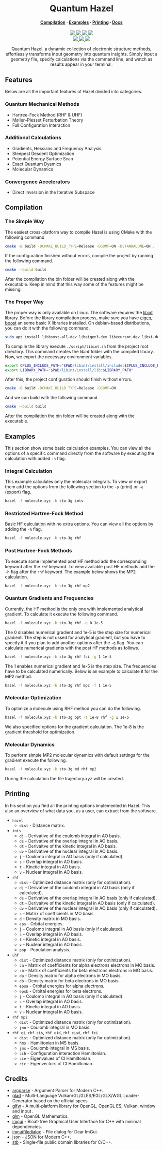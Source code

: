 <h1 align="center">Quantum Hazel</h1>

<h4 align="center">
  <a href="https://github.com/tjira/hazel#compilation">Compilation</a>
  ·
  <a href="https://github.com/tjira/hazel#examples">Examples</a>
  ·
  <a href="https://github.com/tjira/hazel#printing">Printing</a>
  ·
  <a href="https://tjira.github.io/hazel/">Docs</a>
</h4>

<p align="center">
    <a href="https://github.com/tjira/hazel/pulse">
        <img src="https://img.shields.io/github/last-commit/tjira/hazel?style=for-the-badge"/>
    </a>
    <a href="https://github.com/tjira/hazel/blob/master/LICENSE.md">
        <img src="https://img.shields.io/github/license/tjira/hazel?style=for-the-badge"/>
    </a>
    <a href="https://github.com/tjira/hazel/stargazers">
        <img src="https://img.shields.io/github/stars/tjira/hazel?style=for-the-badge"/>
    </a>
    <a href="https://github.com/tjira/hazel/releases/latest">
        <img src="https://img.shields.io/github/v/release/tjira/hazel?display_name=tag&style=for-the-badge"/>
    </a>
    <br>
    <a href="https://github.com/tjira/hazel">
        <img src="https://tokei.rs/b1/github/tjira/hazel?category=code&style=for-the-badge"/>
    </a>
    <a href="https://github.com/tjira/hazel">
        <img src="https://img.shields.io/github/languages/code-size/tjira/hazel?style=for-the-badge"/>
    </a>
    <a href="https://github.com/tjira/hazel/releases/latest">
        <img src="https://img.shields.io/github/downloads/tjira/hazel/total?style=for-the-badge"/>
    </a>
</p>

<p align="center">
Quantum Hazel, a dynamic collection of electronic structure methods, effortlessly transforms input geometry into quantum insights. Simply input a geometry file, specify calculations via the command line, and watch as results appear in your terminal.
</p>

## Features

Below are all the important features of Hazel divided into categories.

### Quantum Mechanical Methods

* Hartree-Fock Method (RHF & UHF)
* Møller–Plesset Perturbation Theory
* Full Configuration Interaction

### Additional Calculations

* Gradients, Hessians and Frequency Analysis
* Steepest Descent Optimization
* Potential Energy Surface Scan
* Exact Quantum Dyamics
* Molecular Dynamics

### Convergence Accelerators

* Direct Inversion in the Iterative Subspace

## Compilation

### The Simple Way

The easiest cross-platform way to compile Hazel is using CMake with the following command.

```bash
cmake -B build -DCMAKE_BUILD_TYPE=Release -DGOMP=ON -DSTANDALONE=ON .
```

If the configuration finished without errors, compile the project by running the following command.

```bash
cmake --build build
```

After the compilation the bin folder will be created along with the executable. Keep in mind that this way some of the features might be missing.

### The Proper Way

The proper way is only available on Linux. The software requires the [libint](https://github.com/evaleev/libint) library. Before the library compilation process, make sure you have [eigen](https://gitlab.com/libeigen/eigen), [boost](https://github.com/boostorg/boost) an some basic X libraries installed. On debian-based distributions, you can do it with the following command.

```bash
sudo apt install libboost-all-dev libeigen3-dev libxcursor-dev libxi-dev libxinerama-dev libxrandr-dev
```

To compile the library execute `./script/libint.sh` from the project root directory. This command creates the *libint* folder with the compiled library. Now, we export the necessary environment variables.

```bash
export CPLUS_INCLUDE_PATH="$PWD/libint/install/include:$CPLUS_INCLUDE_PATH"
export LIBRARY_PATH="$PWD/libint/install/lib:$LIBRARY_PATH"
```

After this, the project configuration should finish without errors.

```bash
cmake -B build -DCMAKE_BUILD_TYPE=Release -DGOMP=ON .
```

And we can build with the following command.

```bash
cmake --build build
```

After the compilation the bin folder will be created along with the executable.

## Examples

This section show some basic calculation examples. You can view all the options of a specific command directly from the software by executing the calculation with added `-h` flag.

### Integral Calculation

This example calculates only the molecular integrals. To view or export them add the options from the following section to the `-p` (print) or `-e` (export) flag.

```bash
hazel -f molecule.xyz -b sto-3g ints
```

### Restricted Hartree-Fock Method

Basic HF calculation with no extra options. You can view all the options by adding the `-h` flag.

```bash
hazel -f molecule.xyz -b sto-3g rhf
```

### Post Hartree-Fock Methods

To execute some implemented post HF method add the corresponding keyword after the `rhf` keyword. To view available post HF methods add the `-h` flag after the `rhf` keyword. The example below shows the MP2 calculation.

```bash
hazel -f molecule.xyz -b sto-3g rhf mp2
```

### Quantum Gradients and Frequencies

Currently, the HF method is the only one with implemented analytical gradient. To calculate it execute the following command.

```bash
hazel -f molecule.xyz -b sto-3g rhf -g 0 1e-5
```

The 0 disables numerical gradient and 1e-5 is the step size for numerical gradient. The step is not ussed for analytical gradient, but you have to specify it if you plan to add another options after the `-g` flag. You can calculate numerical gradients with the post HF methods as follows.

```bash
hazel -f molecule.xyz -b sto-3g rhf fci -g 1 1e-5
```

The 1 enables numerical gradient and 1e-5 is the step size. The frequencies have to be calculated numerically. Below is an example to calculate it for the MP2 method.

```bash
hazel -f molecule.xyz -b sto-3g rhf mp2 -f 1 1e-5
```

### Molecular Optimization

To optimize a molecule using RHF method you can do the following. 

```bash
hazel -f molecule.xyz -b sto-3g opt -t 1e-8 rhf -g 1 1e-5
```

We also specified options for the gradient calculation. The 1e-8 is the gradient threshold for optimization.

### Molecular Dynamics

To perform simple MP2 molecular dynamics with default settings for the gradient execute the following.

```bash
hazel -f molecule.xyz -b sto-3g md rhf mp2
```

During the calculation the file trajectory.xyz will be created.

## Printing

In his section you find all the printing options implemented in Hazel. This also an overview of what data you, as a user, can extract from the software.

* `hazel`
    * `dist` - Distance matrix.
* `ints`
    * `dj` - Derivative of the coulomb integral in AO basis.
    * `ds` - Derivative of the overlap integral in AO basis.
    * `dt` - Derivaitve of the kinetic integral in AO basis.
    * `dv` - Derivative of the nuclear integral in AO basis.
    * `j` - Coulomb integral in AO basis (only if calculated).
    * `s` - Overlap integral in AO basis.
    * `t` - Kinetic integral in AO basis.
    * `v` - Nuclear integral in AO basis.
* `rhf`
    * `dist` - Optimized distance matrix (only for optimization).
    * `dj` - Derivative of the coulomb integral in AO basis (only if calculated).
    * `ds` - Derivative of the overlap integral in AO basis (only if calculated).
    * `dt` - Derivaitve of the kinetic integral in AO basis (only if calculated).
    * `dv` - Derivative of the nuclear integral in AO basis (only if calculated).
    * `c` - Matrix of coefficients in MO basis.
    * `d` - Density matrix in MO basis.
    * `eps` - Orbital energies.
    * `j` - Coulomb integral in AO basis (only if calculated).
    * `s` - Overlap integral in AO basis.
    * `t` - Kinetic integral in AO basis.
    * `v` - Nuclear integral in AO basis.
    * `pop` - Population analysis.
* `uhf`
    * `dist` - Optimized distance matrix (only for optimization).
    * `ca` - Matrix of coefficients for alpha electrons electrons in MO basis.
    * `cb` - Matrix of coefficients for beta electrons electrons in MO basis.
    * `da` - Density matrix for alpha electrons in MO basis.
    * `db` - Density matrix for beta electrons in MO basis.
    * `epsa` - Orbital energies for alpha electrons.
    * `epsb` - Orbital energies for beta electrons.
    * `j` - Coulomb integral in AO basis (only if calculated).
    * `s` - Overlap integral in AO basis.
    * `t` - Kinetic integral in AO basis.
    * `v` - Nuclear integral in AO basis.
* `rhf mp2`
    * `dist` - Optimized distance matrix (only for optimization).
    * `jmo` - Coulomb integral in MO basis.
* `rhf ci`, `rhf cis`, `rhf cid`, `rhf cisd`, `rhf fci`
    * `dist` - Optimized distance matrix (only for optimization).
    * `hms` - Hamiltonian in MS basis.
    * `jms` - Coulomb integral in MS basis.
    * `cih` - Configuration interaction Hamiltonian.
    * `cie` - Eigenvalues of CI Hamiltonian.
    * `cic` - Eigenvectors of CI Hamiltonian.

## Credits

* [argparse](https://github.com/p-ranav/argparse) - Argument Parser for Modern C++.
* [glad](https://github.com/Dav1dde/glad) - Multi-Language Vulkan/GL/GLES/EGL/GLX/WGL Loader-Generator based on the official specs.
* [glfw](https://github.com/glfw/glfw) - A multi-platform library for OpenGL, OpenGL ES, Vulkan, window and input .
* [glm](https://github.com/g-truc/glm) - OpenGL Mathematics.
* [imgui](https://github.com/ocornut/imgui) - Bloat-free Graphical User Interface for C++ with minimal dependencies.
* [imguifiledialog](https://github.com/aiekick/ImGuiFileDialog) - File dialog for Dear ImGui.
* [json](https://github.com/nlohmann/json) - JSON for Modern C++.
* [stb](https://github.com/nothings/stb) - Single-file public domain libraries for C/C++.
